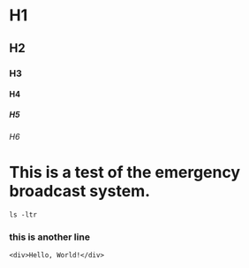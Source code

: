 # H1
## H2
### H3
#### H4
##### H5
###### H6
# This is a test of the emergency broadcast system. 
	ls -ltr
### this is another line


```
<div>Hello, World!</div>
```
